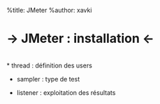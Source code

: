%title: JMeter
%author: xavki

-> JMeter : installation <-
========


<br>
* thread : définition des users 

* sampler : type de test

* listener : exploitation des résultats
